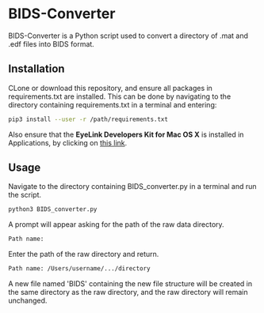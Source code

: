 # BIDS-Converter

BIDS-Converter is a Python script used to convert a directory of .mat and .edf files into BIDS format.

## Installation

CLone or download this repository, and ensure all packages in requirements.txt are installed. This can be done by navigating to the directory containing requirements.txt in a terminal and entering:
```bash
pip3 install --user -r /path/requirements.txt
```

Also ensure that the **EyeLink Developers Kit for Mac OS X** is installed in Applications, by clicking on [this link](https://www.sr-support.com/forum/downloads/eyelink-display-software/45-eyelink-developers-kit-for-mac-os-x-mac-os-x-display-software?15-EyeLink-Developers-Kit-for-Mac-OS-X=).


## Usage

Navigate to the directory containing BIDS_converter.py in a terminal and run the script.
```bash
python3 BIDS_converter.py
```

A prompt will appear asking for the path of the raw data directory.
```bash
Path name: 
```

Enter the path of the raw directory and return.
```bash
Path name: /Users/username/.../directory
```

A new file named 'BIDS' containing the new file structure will be created in the same directory as the raw directory, and the raw directory will remain unchanged. 
